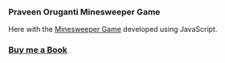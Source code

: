 ### Praveen Oruganti Minesweeper Game

Here with the [Minesweeper Game](https://praveenoruganti.github.io/praveenoruganti-vanilla-js/0_Projects/praveenoruganti-minesweeper) developed using JavaScript.

### [Buy me a Book](https://bit.ly/388sUbE)

